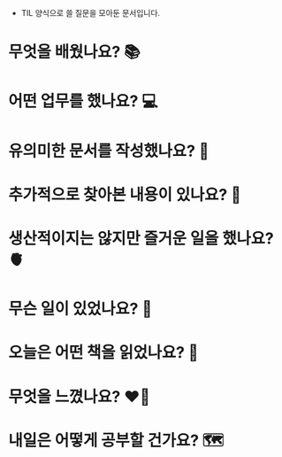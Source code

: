 - TIL 양식으로 쓸 질문을 모아둔 문서입니다.

# 무엇을 배웠나요? 📚

# 어떤 업무를 했나요? 💻

# 유의미한 문서를 작성했나요? 📝

# 추가적으로 찾아본 내용이 있나요? 🌊

# 생산적이지는 않지만 즐거운 일을 했나요? 🫀

# 무슨 일이 있었나요? 🧳

# 오늘은 어떤 책을 읽었나요? 📖

# 무엇을 느꼈나요? ❤️‍🔥

# 내일은 어떻게 공부할 건가요? 🗺